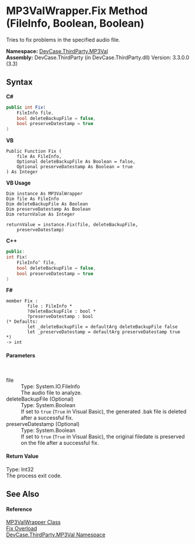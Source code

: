 # MP3ValWrapper.Fix Method (FileInfo, Boolean, Boolean)
 

Tries to fix problems in the specified audio file.

**Namespace:**&nbsp;<a href="N_DevCase_ThirdParty_MP3Val">DevCase.ThirdParty.MP3Val</a><br />**Assembly:**&nbsp;DevCase.ThirdParty (in DevCase.ThirdParty.dll) Version: 3.3.0.0 (3.3)

## Syntax

**C#**<br />
``` C#
public int Fix(
	FileInfo file,
	bool deleteBackupFile = false,
	bool preserveDatestamp = true
)
```

**VB**<br />
``` VB
Public Function Fix ( 
	file As FileInfo,
	Optional deleteBackupFile As Boolean = false,
	Optional preserveDatestamp As Boolean = true
) As Integer
```

**VB Usage**<br />
``` VB Usage
Dim instance As MP3ValWrapper
Dim file As FileInfo
Dim deleteBackupFile As Boolean
Dim preserveDatestamp As Boolean
Dim returnValue As Integer

returnValue = instance.Fix(file, deleteBackupFile, 
	preserveDatestamp)
```

**C++**<br />
``` C++
public:
int Fix(
	FileInfo^ file, 
	bool deleteBackupFile = false, 
	bool preserveDatestamp = true
)
```

**F#**<br />
``` F#
member Fix : 
        file : FileInfo * 
        ?deleteBackupFile : bool * 
        ?preserveDatestamp : bool 
(* Defaults:
        let _deleteBackupFile = defaultArg deleteBackupFile false
        let _preserveDatestamp = defaultArg preserveDatestamp true
*)
-> int 

```


#### Parameters
&nbsp;<dl><dt>file</dt><dd>Type: System.IO.FileInfo<br />The audio file to analyze.</dd><dt>deleteBackupFile (Optional)</dt><dd>Type: System.Boolean<br />If set to `true` (`True` in Visual Basic), the generated .bak file is deleted after a successful fix.</dd><dt>preserveDatestamp (Optional)</dt><dd>Type: System.Boolean<br />If set to `true` (`True` in Visual Basic), the original filedate is preserved on the file after a successful fix.</dd></dl>

#### Return Value
Type: Int32<br />The process exit code.

## See Also


#### Reference
<a href="T_DevCase_ThirdParty_MP3Val_MP3ValWrapper">MP3ValWrapper Class</a><br /><a href="Overload_DevCase_ThirdParty_MP3Val_MP3ValWrapper_Fix">Fix Overload</a><br /><a href="N_DevCase_ThirdParty_MP3Val">DevCase.ThirdParty.MP3Val Namespace</a><br />